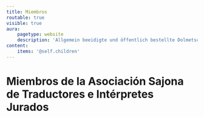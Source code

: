 ```yaml
---
title: Miembros
routable: true
visible: true
aura:
    pagetype: website
    description: 'Allgemein beeidigte und öffentlich bestellte Dolmetscher und Übersetzer in Sachsen'
content:
    items: '@self.children'
---
```


# Miembros de la Asociación Sajona de Traductores e Intérpretes Jurados
